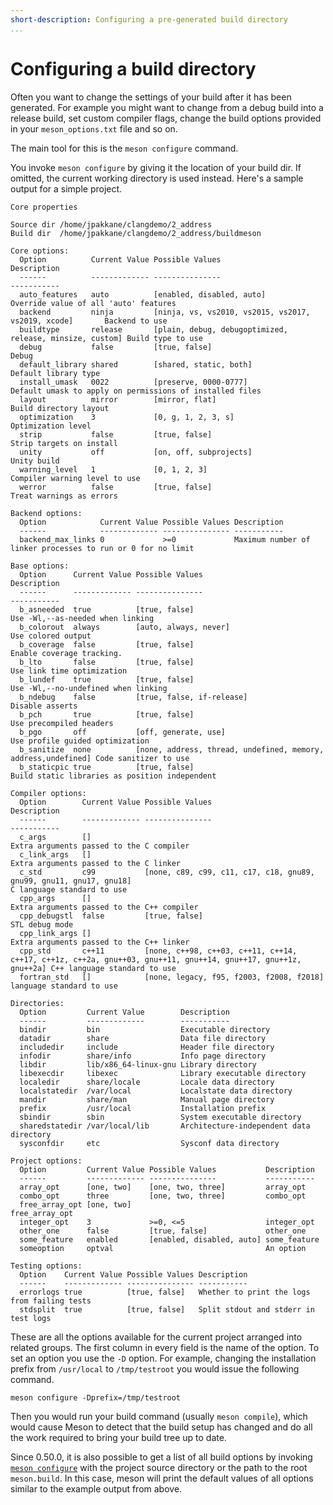```yaml
---
short-description: Configuring a pre-generated build directory
...
```


# Configuring a build directory

Often you want to change the settings of your build after it has been
generated. For example you might want to change from a debug build
into a release build, set custom compiler flags, change the build
options provided in your `meson_options.txt` file and so on.

The main tool for this is the `meson configure` command.

You invoke `meson configure` by giving it the location of your build dir. If
omitted, the current working directory is used instead. Here's a
sample output for a simple project.

    Core properties

    Source dir /home/jpakkane/clangdemo/2_address
    Build dir  /home/jpakkane/clangdemo/2_address/buildmeson

    Core options:
      Option          Current Value Possible Values                                          Description
      ------          ------------- ---------------                                          -----------
      auto_features   auto          [enabled, disabled, auto]                                Override value of all 'auto' features
      backend         ninja         [ninja, vs, vs2010, vs2015, vs2017, vs2019, xcode]       Backend to use
      buildtype       release       [plain, debug, debugoptimized, release, minsize, custom] Build type to use
      debug           false         [true, false]                                            Debug
      default_library shared        [shared, static, both]                                   Default library type
      install_umask   0022          [preserve, 0000-0777]                                    Default umask to apply on permissions of installed files
      layout          mirror        [mirror, flat]                                           Build directory layout
      optimization    3             [0, g, 1, 2, 3, s]                                       Optimization level
      strip           false         [true, false]                                            Strip targets on install
      unity           off           [on, off, subprojects]                                   Unity build
      warning_level   1             [0, 1, 2, 3]                                             Compiler warning level to use
      werror          false         [true, false]                                            Treat warnings as errors

    Backend options:
      Option            Current Value Possible Values Description
      ------            ------------- --------------- -----------
      backend_max_links 0             >=0             Maximum number of linker processes to run or 0 for no limit

    Base options:
      Option      Current Value Possible Values                                               Description
      ------      ------------- ---------------                                               -----------
      b_asneeded  true          [true, false]                                                 Use -Wl,--as-needed when linking
      b_colorout  always        [auto, always, never]                                         Use colored output
      b_coverage  false         [true, false]                                                 Enable coverage tracking.
      b_lto       false         [true, false]                                                 Use link time optimization
      b_lundef    true          [true, false]                                                 Use -Wl,--no-undefined when linking
      b_ndebug    false         [true, false, if-release]                                     Disable asserts
      b_pch       true          [true, false]                                                 Use precompiled headers
      b_pgo       off           [off, generate, use]                                          Use profile guided optimization
      b_sanitize  none          [none, address, thread, undefined, memory, address,undefined] Code sanitizer to use
      b_staticpic true          [true, false]                                                 Build static libraries as position independent

    Compiler options:
      Option        Current Value Possible Values                                                                                               Description
      ------        ------------- ---------------                                                                                               -----------
      c_args        []                                                                                                                          Extra arguments passed to the C compiler
      c_link_args   []                                                                                                                          Extra arguments passed to the C linker
      c_std         c99           [none, c89, c99, c11, c17, c18, gnu89, gnu99, gnu11, gnu17, gnu18]                                                                    C language standard to use
      cpp_args      []                                                                                                                          Extra arguments passed to the C++ compiler
      cpp_debugstl  false         [true, false]                                                                                                 STL debug mode
      cpp_link_args []                                                                                                                          Extra arguments passed to the C++ linker
      cpp_std       c++11         [none, c++98, c++03, c++11, c++14, c++17, c++1z, c++2a, gnu++03, gnu++11, gnu++14, gnu++17, gnu++1z, gnu++2a] C++ language standard to use
      fortran_std   []            [none, legacy, f95, f2003, f2008, f2018]                                                                      language standard to use

    Directories:
      Option         Current Value        Description
      ------         -------------        -----------
      bindir         bin                  Executable directory
      datadir        share                Data file directory
      includedir     include              Header file directory
      infodir        share/info           Info page directory
      libdir         lib/x86_64-linux-gnu Library directory
      libexecdir     libexec              Library executable directory
      localedir      share/locale         Locale data directory
      localstatedir  /var/local           Localstate data directory
      mandir         share/man            Manual page directory
      prefix         /usr/local           Installation prefix
      sbindir        sbin                 System executable directory
      sharedstatedir /var/local/lib       Architecture-independent data directory
      sysconfdir     etc                  Sysconf data directory

    Project options:
      Option         Current Value Possible Values           Description
      ------         ------------- ---------------           -----------
      array_opt      [one, two]    [one, two, three]         array_opt
      combo_opt      three         [one, two, three]         combo_opt
      free_array_opt [one, two]                              free_array_opt
      integer_opt    3             >=0, <=5                  integer_opt
      other_one      false         [true, false]             other_one
      some_feature   enabled       [enabled, disabled, auto] some_feature
      someoption     optval                                  An option

    Testing options:
      Option    Current Value Possible Values Description
      ------    ------------- --------------- -----------
      errorlogs true          [true, false]   Whether to print the logs from failing tests
      stdsplit  true          [true, false]   Split stdout and stderr in test logs

These are all the options available for the current project arranged
into related groups. The first column in every field is the name of
the option. To set an option you use the `-D` option. For example,
changing the installation prefix from `/usr/local` to `/tmp/testroot`
you would issue the following command.

    meson configure -Dprefix=/tmp/testroot

Then you would run your build command (usually `meson compile`), which would
cause Meson to detect that the build setup has changed and do all the
work required to bring your build tree up to date.

Since 0.50.0, it is also possible to get a list of all build options
by invoking [`meson configure`](Commands.md#configure) with the project source directory or
the path to the root `meson.build`. In this case, meson will print the
default values of all options similar to the example output from above.

